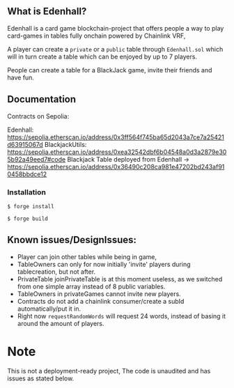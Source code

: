 ## What is Edenhall?
Edenhall is a card game blockchain-project that offers people a way to play card-games in tables fully onchain powered by Chainlink VRF,

A player can create a `private` or a `public` table through `Edenhall.sol` which will in turn create a table which can be enjoyed by up to 7 players.

People can create a table for a BlackJack game, invite their friends and have fun.


## Documentation
Contracts on Sepolia:

Edenhall: https://sepolia.etherscan.io/address/0x3ff564f745ba65d2043a7ce7a25421d63915067d
BlackjackUtils: https://sepolia.etherscan.io/address/0xea32542dbf6b04548a0d3a2879e305b92a49eed7#code
Blackjack Table deployed from Edenhall -> https://sepolia.etherscan.io/address/0x36490c208ca981e47202bd243af910458bbdce12


### Installation

```shell
$ forge install
```

```shell
$ forge build
```


## Known issues/DesignIssues:
- Player can join other tables while being in game,
- TableOwners can only for now initially 'invite' players during 
tablecreation, but not after.
- PrivateTable joinPrivateTable is at this moment useless, as we switched from one simple array instead of 8 public variables.
- TableOwners in privateGames cannot invite new players.
- Contracts do not add a chainlink consumer/create a subId automatically/put it in.
- Right now `requestRandomWords` will request 24 words, instead of basing it around the amount of players.


# Note
This is not a deployment-ready project, The code is unaudited and has issues as stated below.















